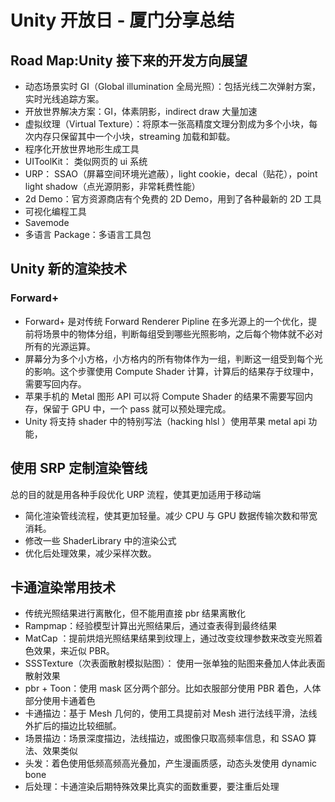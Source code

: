 # Unity 开放日 - 厦门分享总结

## Road Map:Unity 接下来的开发方向展望

* 动态场景实时 GI（Global illumination 全局光照）：包括光线二次弹射方案，实时光线追踪方案。
* 开放世界解决方案：GI，体素阴影，indirect draw 大量加速
* 虚拟纹理（Virtual Texture）：将原本一张高精度文理分割成为多个小块，每次内存只保留其中一个小块，streaming 加载和卸载。
* 程序化开放世界地形生成工具
* UIToolKit： 类似网页的 ui 系统
* URP： SSAO（屏幕空间环境光遮蔽），light cookie，decal（贴花），point light shadow（点光源阴影，非常耗费性能）
* 2d Demo：官方资源商店有个免费的 2D Demo，用到了各种最新的 2D 工具
* 可视化编程工具
* Savemode
* 多语言 Package：多语言工具包

## Unity 新的渲染技术

### Forward+

* Forward+ 是对传统 Forward Renderer Pipline 在多光源上的一个优化，提前将场景中的物体分组，判断每组受到哪些光照影响，之后每个物体就不必对所有的光源运算。
* 屏幕分为多个小方格，小方格内的所有物体作为一组，判断这一组受到每个光的影响。这个步骤使用 Compute Shader 计算，计算后的结果存于纹理中，需要写回内存。
* 苹果手机的 Metal 图形 API 可以将 Compute Shader 的结果不需要写回内存，保留于 GPU 中，一个 pass 就可以预处理完成。
* Unity 将支持 shader 中的特别写法（hacking hlsl ）使用苹果 metal api 功能，

## 使用 SRP 定制渲染管线

总的目的就是用各种手段优化 URP 流程，使其更加适用于移动端

* 简化渲染管线流程，使其更加轻量。减少 CPU 与 GPU 数据传输次数和带宽消耗。
* 修改一些 ShaderLibrary 中的渲染公式
* 优化后处理效果，减少采样次数。

## 卡通渲染常用技术

* 传统光照结果进行离散化，但不能用直接 pbr 结果离散化
* Rampmap：经验模型计算出光照结果后，通过查表得到最终结果
* MatCap ：提前烘焙光照结果结果到纹理上，通过改变纹理参数来改变光照着色效果，来近似 PBR。
* SSSTexture（次表面散射模拟贴图）： 使用一张单独的贴图来叠加人体此表面散射效果
* pbr + Toon：使用 mask 区分两个部分。比如衣服部分使用 PBR 着色，人体部分使用卡通着色
* 卡通描边：基于 Mesh 几何的，使用工具提前对 Mesh 进行法线平滑，法线外扩后的描边比较细腻。
* 场景描边：场景深度描边，法线描边，或图像只取高频率信息，和 SSAO 算法、效果类似
* 头发：着色使用低频高频高光叠加，产生漫画质感，动态头发使用 dynamic bone
* 后处理：卡通渲染后期特殊效果比真实的面数重要，要注重后处理

